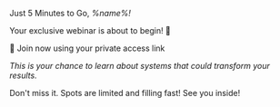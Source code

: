 Just 5 Minutes to Go\, *%name%\!*
 
Your exclusive webinar is about to begin\! 🎯

🎥 Join now using your private access link

*This is your chance to learn about systems that could transform your results\.*

Don\'t miss it\. Spots are limited and filling fast\! See you inside\! 
